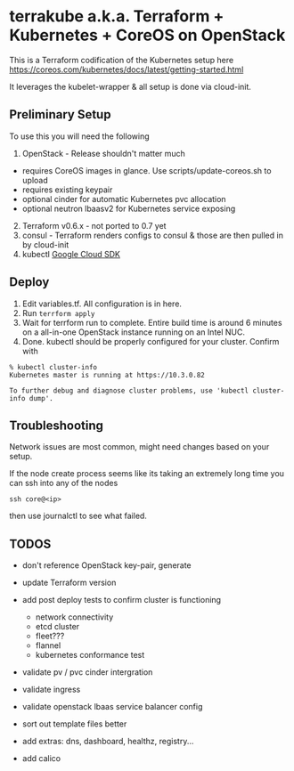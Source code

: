 # terrakube a.k.a. Terraform + Kubernetes + CoreOS on OpenStack

This is a Terraform codification of the Kubernetes setup here <https://coreos.com/kubernetes/docs/latest/getting-started.html>

It leverages the kubelet-wrapper & all setup is done via cloud-init.

## Preliminary Setup
To use this you will need the following

1. OpenStack - Release shouldn't matter much
  - requires CoreOS images in glance.  Use scripts/update-coreos.sh to upload
  - requires existing keypair
  - optional cinder for automatic Kubernetes pvc allocation
  - optional neutron lbaasv2 for Kubernetes service exposing
2. Terraform v0.6.x - not ported to 0.7 yet
3. consul - Terraform renders configs to consul & those are then pulled in by cloud-init
4. kubectl [Google Cloud SDK](https://cloud.google.com/sdk/downloads)

## Deploy

1. Edit variables.tf. All configuration is in here.
2. Run `terrform apply`
3. Wait for terrform run to complete. Entire build time is around 6 minutes on a all-in-one OpenStack instance running on an Intel NUC.
4. Done.  kubectl should be properly configured for your cluster. Confirm with
```
% kubectl cluster-info    
Kubernetes master is running at https://10.3.0.82

To further debug and diagnose cluster problems, use 'kubectl cluster-info dump'.
```

## Troubleshooting

Network issues are most common, might need changes based on your setup.

If the node create process seems like its taking an extremely long time you can ssh into any of the nodes
```
ssh core@<ip>
```
then use journalctl to see what failed.

## TODOS

- don't reference OpenStack key-pair, generate
- update Terraform version
- add post deploy tests to confirm cluster is functioning
  - network connectivity
  - etcd cluster
  - fleet???
  - flannel
  - kubernetes conformance test

- validate pv / pvc cinder intergration
- validate ingress
- validate openstack lbaas service balancer config
- sort out template files better
- add extras: dns, dashboard, healthz, registry...
- add calico
